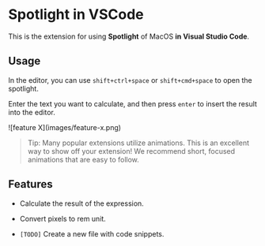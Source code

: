 # Spotlight in VSCode

This is the extension for using **Spotlight** of MacOS **in Visual Studio Code**.

## Usage

In the editor, you can use `shift+ctrl+space` or `shift+cmd+space` to open the spotlight.

Enter the text you want to calculate, and then press `enter` to insert the result into the editor.

\!\[feature X\]\(images/feature-x.png\)

> Tip: Many popular extensions utilize animations. This is an excellent way to show off your extension! We recommend short, focused animations that are easy to follow.

## Features

- Calculate the result of the expression.

- Convert pixels to rem unit.

- `[TODO]` Create a new file with code snippets.
